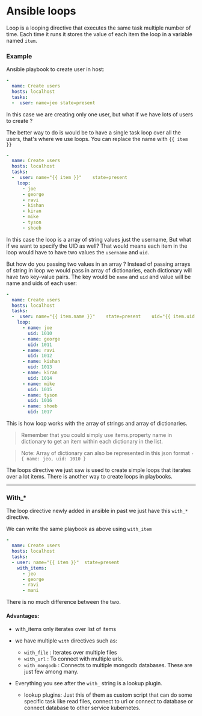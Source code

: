# Ansible loops

Loop is a looping directive that executes the same task multiple number of time. Each time it runs it stores the value of each item the loop in a variable named `item`.


### Example

Ansible playbook to create user in host:

```YAML
-
  name: Create users
  hosts: localhost
  tasks: 
  -  user: name=jeo	state=present
```

In this case we are creating only one user, but what if we have lots of users to create ?

The better way to do is would be to have a single task loop over all the users, that's where we use loops. You can replace the name with `{{ item }}` 

```YAML
-
  name: Create users
  hosts: localhost
  tasks: 
  -  user: name="{{ item }}"	state=present
	loop:
	  - joe
	  - george
	  - ravi
	  - kishan
	  - kiran 
	  - mike
	  - tyson
	  - shoeb
```

In this case the loop is a array of string values just the username, But what if we want to specify the UID as well? That would means each item in the loop would have to have two values the `username` and `uid`.

But how do you passing two values in an array ? Instead of passing arrays of string in loop we would pass in array of dictionaries, each dictionary will have two key-value pairs. The key would be `name` and `uid` and value will be name and uids of each user:


``` YAML
-
  name: Create users
  hosts: localhost
  tasks: 
  -  user: name="{{ item.name }}"    state=present    uid="{{ item.uid }}"
	loop:
	  - name: joe
	    uid: 1010
	  - name: george
	    uid: 1011
	  - name: ravi
	    uid: 1012
	  - name: kishan
	    uid: 1013
	  - name: kiran 
	    uid: 1014
	  - name: mike
	    uid: 1015
	  - name: tyson
	    uid: 1016
	  - name: shoeb
	    uid: 1017
```
This is how loop works with the array of strings and array of dictionaries.

> Remember that you could simply use items.property name in dictionary to get an item within each dictionary in the list.

> Note: Array of dictionary can also be represented in this json format `-	{ name: jeo, uid: 1010 }`


The loops directive we just saw is used to create simple loops that iterates over a lot items.
There is another way to create loops in playbooks.

---

### With_*

The loop directive newly added in ansible in past we just have this `with_*` directive.

We can write the same playbook as above using `with_item`

```YAML
-
  name: Create users
  hosts: localhost
  tasks: 
  - user: name="{{ item }}"  state=present
    with_items: 
	  - jeo
	  - george
	  - ravi
	  - mani
```
There is no much difference between the two. 


#### Advantages: 

* 	with_items only iterates over list of items
*	we have multiple `with` directives such as:
	*	`with_file` : Iterates over multiple files
	*	`with_url` : To connect with multiple urls.
	* 	`with_mongodb` : Connects to multiple mongodb databases.
	These are just few among many.

* Everything you see after the `with_` string is a lookup plugin.
	*	lookup plugins: Just this of them as custom script that can do some specific task like read files, connect  to url or connect to database or connect database to other service kubernetes.

